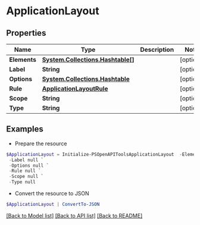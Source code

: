 # ApplicationLayout
## Properties

Name | Type | Description | Notes
------------ | ------------- | ------------- | -------------
**Elements** | [**System.Collections.Hashtable[]**](Map.md) |  | [optional] 
**Label** | **String** |  | [optional] 
**Options** | [**System.Collections.Hashtable**](AnyType.md) |  | [optional] 
**Rule** | [**ApplicationLayoutRule**](ApplicationLayoutRule.md) |  | [optional] 
**Scope** | **String** |  | [optional] 
**Type** | **String** |  | [optional] 

## Examples

- Prepare the resource
```powershell
$ApplicationLayout = Initialize-PSOpenAPIToolsApplicationLayout  -Elements null `
 -Label null `
 -Options null `
 -Rule null `
 -Scope null `
 -Type null
```

- Convert the resource to JSON
```powershell
$ApplicationLayout | ConvertTo-JSON
```

[[Back to Model list]](../README.md#documentation-for-models) [[Back to API list]](../README.md#documentation-for-api-endpoints) [[Back to README]](../README.md)

